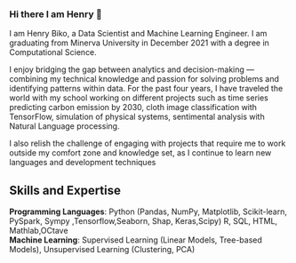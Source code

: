### Hi there I am Henry 👋

I am Henry Biko, a Data Scientist and Machine Learning Engineer. I am graduating from Minerva University in December 2021 with a degree in Computational Science.

I enjoy bridging the gap between analytics and decision-making — combining my technical knowledge and passion for solving problems and identifying patterns within data. For the past four years, I have traveled the world with my school working on different projects such as time series predicting carbon emission by 2030, cloth image classification with TensorFlow, simulation of physical systems, sentimental analysis with Natural Language processing. 

I also relish the challenge of engaging with projects that require me to work outside my comfort zone and knowledge set, as I continue to learn new languages and development techniques

## Skills and Expertise
**Programming Languages**: Python (Pandas, NumPy, Matplotlib, Scikit-learn, PySpark, Sympy ,Tensorflow,Seaborn, Shap, Keras,Scipy) R, SQL, HTML, Mathlab,OCtave
<br>
**Machine Learning**: Supervised Learning (Linear Models, Tree-based Models), Unsupervised Learning (Clustering, PCA)


